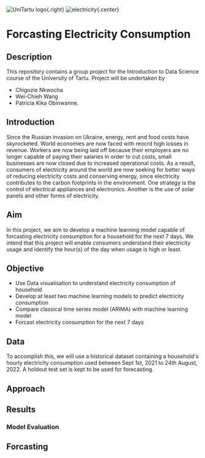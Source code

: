 
![UniTartu logo](images/Tartu_Ülikool_logo.svg){.right}
![electricity](electricity_image.jpg){.center}

# Forcasting Electricity Consumption

## Description

This repository contains a group project for the Introduction to Data Science course of the University of Tartu.
Project will be undertaken by 
- Chigozie Nkwocha
- Wei-Chieh Wang
- Patricia Kika Obinwanne.

## Introduction

Since the Russian invasion on Ukraine, energy, rent and food costs have skyrocketed. World economies are now faced with reocrd high losses in revenue. Workers are now being laid off because their employers are no longer capable of paying their salaries in order to cut costs, small businesses are now closed due to increased operational costs. As a result, consumers of electricity around the world are now seeking for better ways of reducing electricity costs and conserving energy, since electricity contributes to the carbon footprints in the environment. One strategy is the control of electrical appliances and electronics. Another is the use of solar panels and other forms of electricity.

## Aim
In this project, we aim to develop a machine learning model capable of forcasting electricity consumption for a household for the next 7 days. We intend that this project will enable consumers understand their electricity usage and identify the hour(s) of the day when usage is high or least. 

## Objective
- Use Data visualisation to understand electricity consumption of household
- Develop at least two machine learning models to predict electricity consumption
- Compare classical time series model (ARIMA) with machine learning model
- Forcast electricity consumption for the next 7 days

## Data
To accomplish this, we will use a historical dataset containing a household's hourly electricity consumption used between Sept 1st, 2021 to 24th August, 2022. A holdout test set is kept to be used for forecasting.

## Approach

## Results

### Model Evaluation

## Forcasting






